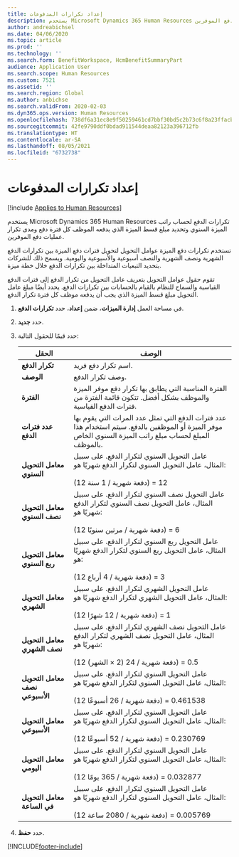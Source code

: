 ```yaml
---
title: إعداد تكرارات المدفوعات
description: يستخدم Microsoft Dynamics 365 Human Resources تكرارات الدفع لحساب راتب الميزة السنوي وتحديد مبلغ قسط الميزة الذي يدفعه الموظف كل فترة دفع ومدى تكرار عمليات دفع الموفرين.
author: andreabichsel
ms.date: 04/06/2020
ms.topic: article
ms.prod: ''
ms.technology: ''
ms.search.form: BenefitWorkspace, HcmBenefitSummaryPart
audience: Application User
ms.search.scope: Human Resources
ms.custom: 7521
ms.assetid: ''
ms.search.region: Global
ms.author: anbichse
ms.search.validFrom: 2020-02-03
ms.dyn365.ops.version: Human Resources
ms.openlocfilehash: 738df6a31ec8e9f50259461cd7bbf30bd5c2b73c6f8a23ffacba53ab261a80ed
ms.sourcegitcommit: 42fe9790ddf0bdad911544deaa82123a396712fb
ms.translationtype: HT
ms.contentlocale: ar-SA
ms.lasthandoff: 08/05/2021
ms.locfileid: "6732738"
---
```

# <a name="set-up-payment-frequencies"></a>إعداد تكرارات المدفوعات

[!include [Applies to Human Resources](../includes/applies-to-hr.md)]

يستخدم Microsoft Dynamics 365 Human Resources تكرارات الدفع لحساب راتب الميزة السنوي وتحديد مبلغ قسط الميزة الذي يدفعه الموظف كل فترة دفع ومدى تكرار عمليات دفع الموفرين.

تستخدم تكرارات دفع الميزة عوامل التحويل لتحويل فترات دفع الميزة بين تكرارات الدفع الشهرية ونصف الشهرية والنصف أسبوعية والأسبوعية واليومية. ويسمح ذلك للشركات بتحديد التبعيات المتداخلة بين تكرارات الدفع خلال خطة ميزة.

تقوم حقول عوامل التحويل بتعريف عامل التحويل من تكرار الدفع إلى فترات الدفع القياسية والسماح للنظام بالقيام بالحسابات بين تكرارات الدفع. يحدد أيضًا مبلغ عامل التحويل مبلغ قسط الميزة الذي يجب أن يدفعه موظف كل فترة تكرار الدفع.

1. في مساحة العمل **إدارة الميزات**، ضمن **إعداد**، حدد **تكرارات الدفع**.

2. حدد **جديد**.

3. حدد قيمًا للحقول التالية:

   | الحقل | ‏‏الوصف |
   | --- | --- |
   | **تكرار الدفع** | اسم تكرار دفع فريد. |
   | **‏‏الوصف** | وصف تكرار الدفع. |
   | **الفترة** | الفترة المناسبة التي يطابق بها تكرار دفع موفر الميزة والموظف بشكل أفضل. تتكون قائمة الفترة من فترات الدفع القياسية. |
   | **عدد فترات الدفع** | عدد فترات الدفع التي تمثل عدد المرات التي يقوم بها موفر الميزة أو الموظفين بالدفع. سيتم استخدام هذا المبلغ لحساب مبلغ راتب الميزة السنوي الخاص بالموظف. |
   | **معامل التحويل السنوي** | عامل التحويل السنوي لتكرار الدفع. على سبيل المثال، عامل التحويل السنوي لتكرار الدفع شهريًا هو: </br></br>(12 دفعة شهرية / 1 سنة) = 12 |
   | **معامل التحويل نصف السنوي** | عامل التحويل نصف السنوي لتكرار الدفع. على سبيل المثال، عامل التحويل نصف السنوي لتكرار الدفع شهريًا هو: </br></br>(12 دفعة شهرية / مرتين سنويًا) = 6 |
   | **معامل التحويل ربع السنوي** | عامل التحويل ربع السنوي لتكرار الدفع. على سبيل المثال، عامل التحويل ربع السنوي لتكرار الدفع شهريًا هو: </br></br>(12 دفعة شهرية / 4 أرباع) = 3 |
   | **معامل التحويل الشهري** | عامل التحويل الشهري لتكرار الدفع. على سبيل المثال، عامل التحويل الشهري لتكرار الدفع شهريًا هو: </br></br>(12 دفعة شهرية / 12 شهرًا) = 1 |
   | **معامل التحويل نصف الشهري** | عامل التحويل نصف الشهري لتكرار الدفع. على سبيل المثال، عامل التحويل نصف الشهري لتكرار الدفع شهريًا هو: </br></br>(12 دفعة شهرية / 24 (2 × الشهر)) = 0.5 | 
   | **معامل التحويل نصف الأسبوعي** | عامل التحويل السنوي لتكرار الدفع. على سبيل المثال، عامل التحويل السنوي لتكرار الدفع شهريًا هو: </br></br>(12 دفعة شهرية / 26 أسبوعًا) = 0.461538 |
   | **معامل التحويل الأسبوعي** | عامل التحويل السنوي لتكرار الدفع. على سبيل المثال، عامل التحويل السنوي لتكرار الدفع شهريًا هو: </br></br>(12 دفعة شهرية / 52 أسبوعًا) = 0.230769 |
   | **معامل التحويل اليومي** | عامل التحويل السنوي لتكرار الدفع. على سبيل المثال، عامل التحويل السنوي لتكرار الدفع شهريًا هو: </br></br>(12 دفعة شهرية / 365 يومًا) = 0.032877 |
   | **معامل التحويل في الساعة** | عامل التحويل السنوي لتكرار الدفع. على سبيل المثال، عامل التحويل السنوي لتكرار الدفع شهريًا هو: </br></br>(12 دفعة شهرية / 2080 ساعة) = 0.005769

4. حدد **حفظ**. 


[!INCLUDE[footer-include](../includes/footer-banner.md)]